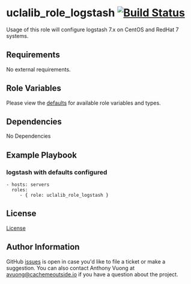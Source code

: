uclalib_role_logstash [![Build Status](https://travis-ci.com/UCLALibrary/uclalib_role_logstash.svg?branch=master)](https://travis-ci.com/UCLALibrary/uclalib_role_logstash)
=========

Usage of this role will configure logstash 7.x on CentOS and RedHat 7 systems.

Requirements
------------

No external requirements.

Role Variables
--------------

Please view the [defaults](defaults/main.yml) for available role variables and types.

Dependencies
------------

No Dependencies

Example Playbook
----------------

### logstash with defaults configured
    - hosts: servers
      roles:
         - { role: uclalib_role_logstash }

License
-------

[License](LICENSE)

Author Information
------------------

GitHub [issues](https://github.com/UCLALibrary/uclalib_role_logstash/issues) is open in case you'd like to file a ticket or make a suggestion. You can also contact Anthony Vuong at <a href="mailto:avuong@cachemeoutside.io">avuong@cachemeoutside.io</a> if you have a question about the project.
